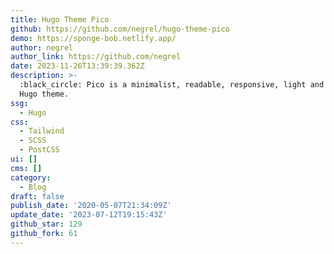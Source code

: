 ```yaml
---
title: Hugo Theme Pico
github: https://github.com/negrel/hugo-theme-pico
demo: https://sponge-bob.netlify.app/
author: negrel
author_link: https://github.com/negrel
date: 2023-11-26T13:39:39.362Z
description: >-
  :black_circle: Pico is a minimalist, readable, responsive, light and beautiful
  Hugo theme.
ssg:
  - Hugo
css:
  - Tailwind
  - SCSS
  - PostCSS
ui: []
cms: []
category:
  - Blog
draft: false
publish_date: '2020-05-07T21:34:09Z'
update_date: '2023-07-12T19:15:43Z'
github_star: 129
github_fork: 61
---
```

